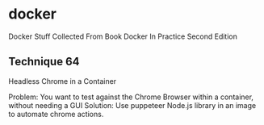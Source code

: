 # docker
Docker Stuff Collected From Book Docker In Practice Second Edition


## Technique 64

Headless Chrome in a Container

Problem: You want to test against the Chrome Browser within a container, without needing a GUI
Solution: Use puppeteer Node.js library in an image to automate chrome actions.
